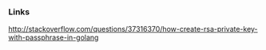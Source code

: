 ### Links

http://stackoverflow.com/questions/37316370/how-create-rsa-private-key-with-passphrase-in-golang
